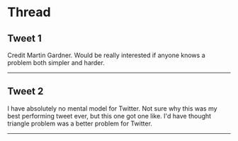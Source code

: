 # Thread

## Tweet 1

Credit Martin Gardner. Would be really interested if anyone knows a problem both simpler and harder.

---

## Tweet 2

I have absolutely no mental model for Twitter. Not sure why this was my best performing tweet ever, but this one got one like. I'd have thought triangle problem was a better problem for Twitter.

---


